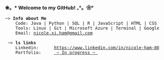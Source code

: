 ### ❀。* Welcome to my GitHub! ₊°。❀°

<pre>
~> <strong>Info about Me</strong>
    Code: Java | Python | SQL | R | JavaScript | HTML | CSS
    Tools: Linux | Git | Microsoft Azure | Terminal | Google Suite | Microsoft Office
    Email: <a href="mailto:nicole.xi.ham@gmail.com">nicole.xi.ham@gmail.com</a>

 ~> <strong>ls links</strong>
    Linkedin:      <a rel=me href="https://www.linkedin.com/in/nicole-ham-80aa99310">https://www.linkedin.com/in/nicole-ham-80aa99310</a>
    Portfolio:     <a href=""> ~ In progress ~ </a>

</pre>